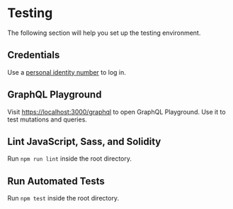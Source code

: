 # Testing
The following section will help you set up the testing environment.

## Credentials
Use a [personal identity number](./CREDENTIALS.md) to log in.

## GraphQL Playground
Visit [https://localhost:3000/graphql](https://localhost:3000/graphql) to open GraphQL Playground. Use it to test mutations and queries.

## Lint JavaScript, Sass, and Solidity
Run `npm run lint` inside the root directory.

## Run Automated Tests
Run `npm test` inside the root directory.
